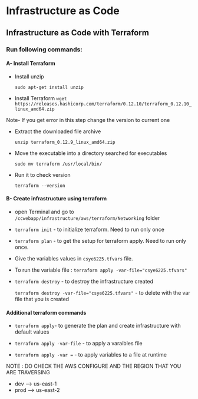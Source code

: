 
# Infrastructure as Code


## Infrastructure as Code with Terraform

### Run following commands:

#### A- Install Terraform

- Install unzip

     ` sudo apt-get install unzip `
- Install Terraform 
 ` wget https://releases.hashicorp.com/terraform/0.12.10/terraform_0.12.10_linux_amd64.zip `

 Note- If you get error in this step change the version to current one

- Extract the downloaded file archive

  `unzip terraform_0.12.9_linux_amd64.zip `

- Move the executable into a directory searched for executables

  ` sudo mv terraform /usr/local/bin/ `

- Run it to check version

     `terraform --version `

#### B- Create infrastructure using terraform

- open Terminal and go to `/ccwebapp/infrastructure/aws/terraform/Networking` folder

- ` terraform init ` - to initialize terraform. Need to run only once

- ` terraform plan ` - to get the setup for terraform apply. Need to run only once.

- Give the variables values in `csye6225.tfvars` file.

- To run the variable file : ` terraform apply -var-file="csye6225.tfvars" `

- ` terraform destroy ` - to destroy the infrastructure created

  ` terraform destroy -var-file="csye6225.tfvars" ` - to delete with the var file that you is created

#### Additional terraform commands

- ` terraform apply `- to generate the plan and create infrastructure with default values

- ` terraform apply -var-file ` - to apply a varaibles file

- ` terraform apply -var = ` - to apply variables to a file at runtime

NOTE : DO CHECK THE AWS CONFIGURE AND THE REGION THAT YOU ARE TRAVERSING
- dev --> us-east-1
- prod --> us-east-2